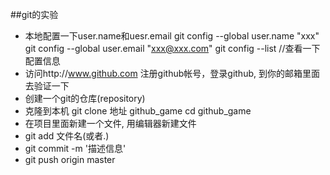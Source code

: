 ##git的实验
- 本地配置一下user.name和uesr.email
  git config --global user.name "xxx"
  git config --global user.email "xxx@xxx.com"
  git config --list //查看一下配置信息
- 访问http://www.github.com 注册github帐号，登录github, 到你的邮箱里面去验证一下
- 创建一个git的仓库(repository)
- 克隆到本机
  git clone 地址 github_game
  cd github_game
- 在项目里面新建一个文件, 用编辑器新建文件
- git add 文件名(或者.)
- git commit -m '描述信息'
- git push origin master
